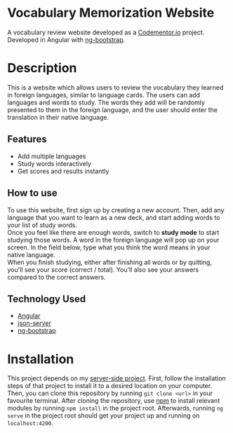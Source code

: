 # Vocabulary Memorization Website

A vocabulary review website developed as a [Codementor.io](https://www.codementor.io/projects/web/vocabulary-memorization-website-b0wnnh30k3) project. Developed in Angular with [ng-bootstrap](https://ng-bootstrap.github.io/#/home).

# Description

This is a website which allows users to review the vocabulary they learned in foreign languages, similar to language cards. The users can add languages and words to study. The words they add will be randomly presented to them in the foreign language, and the user should enter the translation in their native language.

## Features

- Add multiple languages
- Study words interactively
- Get scores and results instantly

## How to use

To use this website, first sign up by creating a new account. Then, add any language that you want to learn as a new deck, and start adding words to your list of study words.  
Once you feel like there are enough words, switch to **study mode** to start studying those words. A word in the foreign language will pop up on your screen. In the field below, type what you think the word means in your native language.  
When you finish studying, either after finishing all words or by quitting, you'll see your score (correct / total). You'll also see your answers compared to the correct answers.

## Technology Used

- [Angular](https://angular.io/)
- [json-server](https://github.com/typicode/json-server)
- [ng-bootstrap](https://ng-bootstrap.github.io/#/home)

# Installation


This project depends on my [server-side project](https://github.com/yigitgorgulu/vocabulary-memorisation-website-server). First, follow the installation steps of that project to install it to a desired location on your computer.
Then, you can clone this repository by running `git clone <url>` in your favourite terminal. After cloning the repository, use [npm](https://www.npmjs.com/) to install relevant modules by running `npm install` in the project root. Afterwards, running `ng serve` in the project root should get your project up and running on `localhost:4200`.